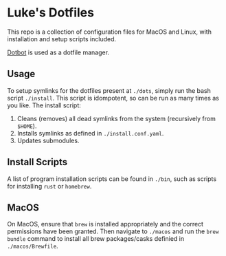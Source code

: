 # Luke's Dotfiles

This repo is a collection of configuration files for MacOS and Linux, with installation
and setup scripts included.

[Dotbot](https://github.com/anishathalye/dotbot/tree/b8891c5fb72485316fba54d2c1310320c9ebf4d5f)
is used as a dotfile manager.

## Usage 

To setup symlinks for the dotfiles present at `./dots`, simply run the bash script 
`./install`. This script is idompotent, so can be run as many times as you like.
The install script:

1. Cleans (removes) all dead symlinks from the system (recursively from `$HOME`).
2. Installs symlinks as defined in `./install.conf.yaml`.
3. Updates submodules.

## Install Scripts

A list of program installation scripts can be found in `./bin`, such as scripts for 
installing `rust` or `homebrew`.

## MacOS

On MacOS, ensure that `brew` is installed appropriately and the correct permissions 
have been granted. Then navigate to `./macos` and run the `brew bundle` command to
install all brew packages/casks definied in `./macos/Brewfile`.
